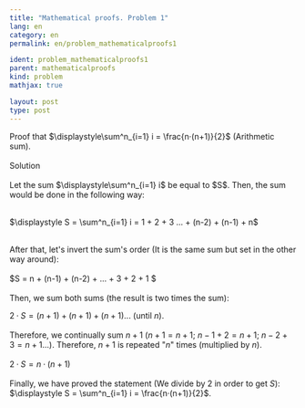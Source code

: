 ```yaml
---
title: "Mathematical proofs. Problem 1"
lang: en
category: en
permalink: en/problem_mathematicalproofs1

ident: problem_mathematicalproofs1
parent: mathematicalproofs
kind: problem
mathjax: true

layout: post
type: post
---
```


<div>
Proof that $\displaystyle\sum^n_{i=1} i = \frac{n·(n+1)}{2}$ (Arithmetic sum). <br><br>

<div class="bcblue boxdissap">
Solution
</div><br>

<div class="dissap">
Let the sum $\displaystyle\sum^n_{i=1} i$ be equal to $S$. Then, the sum would be done in the following way:<br><br>

$\displaystyle S = \sum^n_{i=1} i = 1 + 2 + 3 ... + (n-2) + (n-1) + n$ <br><br>

After that, let's invert the sum's order (It is the same sum but set in the other way around): <br><br>
$S = n + (n-1) + (n-2) + ... + 3 + 2 + 1 $<br><br>
Then, we sum both sums (the result is two times the sum):

$2·S = (n+1) + (n+1) + (n+1)...$ (until $n$).<br><br>
Therefore, we continually sum $n+1$ ($n+1 = n+1$; $n-1 +2 = n+1$; $n-2 +3 = n+1$...). Therefore, $n+1$ is repeated "$n$" times (multiplied by $n$).<br><br>
$2·S = n·(n+1)$<br><br>
Finally, we have proved the statement (We divide by 2 in order to get $S$): $\displaystyle S = \sum^n_{i=1} i = \frac{n·(n+1)}{2}$.
</div>
